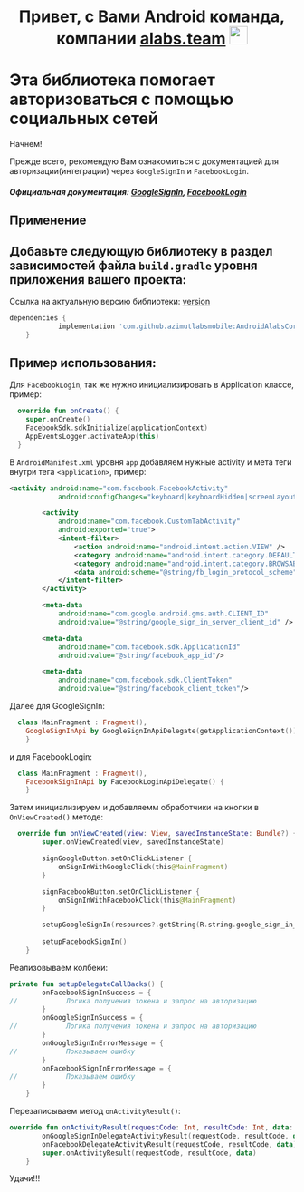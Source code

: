 <h1 align="center">Привет, с Вами Android команда, компании <a href="https://alabs.team/" target="_blank">alabs.team</a>
<img src="https://github.com/blackcater/blackcater/raw/main/images/Hi.gif" height="32"/></h1>

Эта библиотека помогает авторизоваться с помощью социальных сетей
=====================
Начнем!

Прежде всего, рекомендую Вам ознакомиться с документацией для авторизации(интеграции) через ```GoogleSignIn``` и ```FacebookLogin```.

##### Официальная документация: [GoogleSignIn](https://developers.google.com/identity/sign-in/android/start-integrating?hl=ru), [FacebookLogin](https://developers.facebook.com/docs/facebook-login/android/)

Применение
---
Добавьте следующую библиотеку в раздел зависимостей файла ```build.gradle``` уровня приложения вашего проекта:
---
Ссылка на актуальную версию библиотеки: [version](https://github.com/azimutlabsmobile/AndroidAlabsCoreSocialAuth/releases)
```groovy
dependencies {
	        implementation 'com.github.azimutlabsmobile:AndroidAlabsCoreSocialAuth:$version'
	}
```

Пример использования:
-----------------------------------

Для ```FacebookLogin```, так же нужно инициализировать в Application классе, пример:
```kotlin
  override fun onCreate() {
    super.onCreate()
    FacebookSdk.sdkInitialize(applicationContext)
    AppEventsLogger.activateApp(this)
  }
```

В ```AndroidManifest.xml``` уровня ```app``` добавляем нужные activity и мета теги внутри тега ```<application>```, пример:
```xml
<activity android:name="com.facebook.FacebookActivity"
            android:configChanges="keyboard|keyboardHidden|screenLayout|screenSize|orientation" />

        <activity
            android:name="com.facebook.CustomTabActivity"
            android:exported="true">
            <intent-filter>
                <action android:name="android.intent.action.VIEW" />
                <category android:name="android.intent.category.DEFAULT" />
                <category android:name="android.intent.category.BROWSABLE" />
                <data android:scheme="@string/fb_login_protocol_scheme" />
            </intent-filter>
        </activity>

        <meta-data
            android:name="com.google.android.gms.auth.CLIENT_ID"
            android:value="@string/google_sign_in_server_client_id" />

        <meta-data
            android:name="com.facebook.sdk.ApplicationId"
            android:value="@string/facebook_app_id"/>

        <meta-data
            android:name="com.facebook.sdk.ClientToken"
            android:value="@string/facebook_client_token"/>
```

Далее для GoogleSignIn:
```kotlin
  class MainFragment : Fragment(),
    GoogleSignInApi by GoogleSignInApiDelegate(getApplicationContext()) {
    }
```

и для FacebookLogin:
```kotlin
  class MainFragment : Fragment(),
    FacebookSignInApi by FacebookLoginApiDelegate() {
    }
```

Затем инициализируем и добавляемм обработчики на кнопки в ```OnViewCreated()``` методе:
```kotlin
  override fun onViewCreated(view: View, savedInstanceState: Bundle?) {
        super.onViewCreated(view, savedInstanceState)

        signGoogleButton.setOnClickListener {
            onSignInWithGoogleClick(this@MainFragment)
        }

        signFacebookButton.setOnClickListener {
            onSignInWithFacebookClick(this@MainFragment)
        }

        setupGoogleSignIn(resources?.getString(R.string.google_sign_in_server_client_id).orEmpty())
        
        setupFacebookSignIn()
    }
```

Реализовываем колбеки:
```kotlin
private fun setupDelegateCallBacks() {
        onFacebookSignInSuccess = {
//            Логика получения токена и запрос на авторизацию
        }
        onGoogleSignInSuccess = {
//            Логика получения токена и запрос на авторизацию
        }
        onGoogleSignInErrorMessage = {
//            Показываем ошибку
        }
        onFacebookSignInErrorMessage = {
//            Показываем ошибку
        }
    }
```

Перезаписываем метод ```onActivityResult()```:
```kotlin
override fun onActivityResult(requestCode: Int, resultCode: Int, data: Intent?) {
        onGoogleSignInDelegateActivityResult(requestCode, resultCode, data) // GoogleSignIn
        onFacebookDelegateActivityResult(requestCode, resultCode, data) // FacebookLogin
        super.onActivityResult(requestCode, resultCode, data)
    }
```

Удачи!!!
